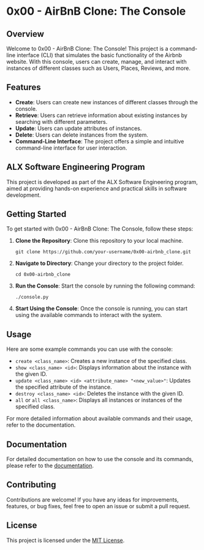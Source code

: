 # 0x00 - AirBnB Clone: The Console

## Overview
Welcome to 0x00 - AirBnB Clone: The Console! This project is a command-line interface (CLI) that simulates the basic functionality of the Airbnb website. With this console, users can create, manage, and interact with instances of different classes such as Users, Places, Reviews, and more.

## Features
- **Create**: Users can create new instances of different classes through the console.
- **Retrieve**: Users can retrieve information about existing instances by searching with different parameters.
- **Update**: Users can update attributes of instances.
- **Delete**: Users can delete instances from the system.
- **Command-Line Interface**: The project offers a simple and intuitive command-line interface for user interaction.

## ALX Software Engineering Program
This project is developed as part of the ALX Software Engineering program, aimed at providing hands-on experience and practical skills in software development.

## Getting Started
To get started with 0x00 - AirBnB Clone: The Console, follow these steps:

1. **Clone the Repository**: Clone this repository to your local machine.
   ```
   git clone https://github.com/your-username/0x00-airbnb_clone.git
   ```

2. **Navigate to Directory**: Change your directory to the project folder.
   ```
   cd 0x00-airbnb_clone
   ```

3. **Run the Console**: Start the console by running the following command:
   ```
   ./console.py
   ```

4. **Start Using the Console**: Once the console is running, you can start using the available commands to interact with the system.

## Usage
Here are some example commands you can use with the console:

- `create <class_name>`: Creates a new instance of the specified class.
- `show <class_name> <id>`: Displays information about the instance with the given ID.
- `update <class_name> <id> <attribute_name> "<new_value>"`: Updates the specified attribute of the instance.
- `destroy <class_name> <id>`: Deletes the instance with the given ID.
- `all` or `all <class_name>`: Displays all instances or instances of the specified class.

For more detailed information about available commands and their usage, refer to the documentation.

## Documentation
For detailed documentation on how to use the console and its commands, please refer to the [documentation](docs/README.md).

## Contributing
Contributions are welcome! If you have any ideas for improvements, features, or bug fixes, feel free to open an issue or submit a pull request.

## License
This project is licensed under the [MIT License](LICENSE).
